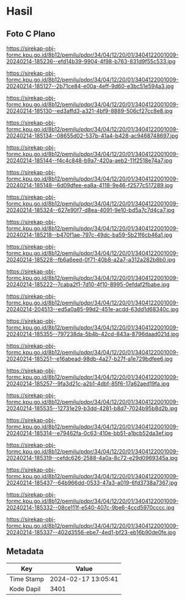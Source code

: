# Hasil

## Foto C Plano

https://sirekap-obj-formc.kpu.go.id/8b12/pemilu/pdpr/34/04/12/20/01/3404122001009-20240214-185236--efd14b39-9904-4f98-b763-831d9f55c533.jpg

https://sirekap-obj-formc.kpu.go.id/8b12/pemilu/pdpr/34/04/12/20/01/3404122001009-20240214-185127--2b71ce84-e00a-4eff-9d60-e3bc51e594a3.jpg

https://sirekap-obj-formc.kpu.go.id/8b12/pemilu/pdpr/34/04/12/20/01/3404122001009-20240214-185130--ed3affd3-a321-4bf9-8889-506cf27cc8e8.jpg

https://sirekap-obj-formc.kpu.go.id/8b12/pemilu/pdpr/34/04/12/20/01/3404122001009-20240214-185134--08655d02-537b-41a4-b428-ac9468748697.jpg

https://sirekap-obj-formc.kpu.go.id/8b12/pemilu/pdpr/34/04/12/20/01/3404122001009-20240214-185144--f4c4c848-b9a7-420a-aeb2-11f2518e74a7.jpg

https://sirekap-obj-formc.kpu.go.id/8b12/pemilu/pdpr/34/04/12/20/01/3404122001009-20240214-185148--6d09dfee-ea8a-4118-9e46-f2577c517289.jpg

https://sirekap-obj-formc.kpu.go.id/8b12/pemilu/pdpr/34/04/12/20/01/3404122001009-20240214-185324--627e90f7-d8ea-4091-9e10-bd5a7c7d4ca7.jpg

https://sirekap-obj-formc.kpu.go.id/8b12/pemilu/pdpr/34/04/12/20/01/3404122001009-20240214-185218--b470f1ae-797c-49dc-ba59-5b21f6cb46a1.jpg

https://sirekap-obj-formc.kpu.go.id/8b12/pemilu/pdpr/34/04/12/20/01/3404122001009-20240214-185228--fb6a6eed-0f71-40b8-a2a7-a312a282b8b0.jpg

https://sirekap-obj-formc.kpu.go.id/8b12/pemilu/pdpr/34/04/12/20/01/3404122001009-20240214-185222--7caba2f1-7d10-4f10-8995-0efdaf2fbabe.jpg

https://sirekap-obj-formc.kpu.go.id/8b12/pemilu/pdpr/34/04/12/20/01/3404122001009-20240214-204513--ed5a0a85-99d2-451e-acdd-63dd1d68340c.jpg

https://sirekap-obj-formc.kpu.go.id/8b12/pemilu/pdpr/34/04/12/20/01/3404122001009-20240214-185355--797238da-5b4b-42cd-843a-8796daad021d.jpg

https://sirekap-obj-formc.kpu.go.id/8b12/pemilu/pdpr/34/04/12/20/01/3404122001009-20240214-185251--e16abead-98db-4a27-b27f-a1e729bdfee6.jpg

https://sirekap-obj-formc.kpu.go.id/8b12/pemilu/pdpr/34/04/12/20/01/3404122001009-20240214-185257--9fa3d21c-a2b1-4dbf-85f6-17a62aed19fa.jpg

https://sirekap-obj-formc.kpu.go.id/8b12/pemilu/pdpr/34/04/12/20/01/3404122001009-20240214-185535--12731e29-b3dd-4281-b8d7-7024b95b8d2b.jpg

https://sirekap-obj-formc.kpu.go.id/8b12/pemilu/pdpr/34/04/12/20/01/3404122001009-20240214-185314--e79462fa-0c63-410e-bb51-a1bcb52da3ef.jpg

https://sirekap-obj-formc.kpu.go.id/8b12/pemilu/pdpr/34/04/12/20/01/3404122001009-20240214-185319--cefdc626-2588-4a0a-8c72-e29d0969345a.jpg

https://sirekap-obj-formc.kpu.go.id/8b12/pemilu/pdpr/34/04/12/20/01/3404122001009-20240214-185437--64b966dd-0533-47a3-a019-6fd3738a7367.jpg

https://sirekap-obj-formc.kpu.go.id/8b12/pemilu/pdpr/34/04/12/20/01/3404122001009-20240214-185332--08ce111f-e540-407c-9be6-4ccd5970cccc.jpg

https://sirekap-obj-formc.kpu.go.id/8b12/pemilu/pdpr/34/04/12/20/01/3404122001009-20240214-185337--402d3556-ebe7-4ed1-bf23-eb16b90de0fe.jpg


## Metadata

| Key        | Value               |
| ---------- | ------------------- |
| Time Stamp | 2024-02-17 13:05:41 |
| Kode Dapil | 3401                |



